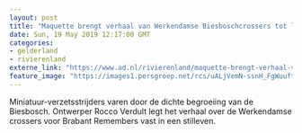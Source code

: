 ```yaml
---
layout: post
title: "Maquette brengt verhaal van Werkendamse Biesboschcrossers tot leven"
date: Sun, 19 May 2019 12:17:00 GMT
categories: 
- gelderland 
- rivierenland 
externe_link: "https://www.ad.nl/rivierenland/maquette-brengt-verhaal-van-werkendamse-biesboschcrossers-tot-leven~a9e097bd/"
feature_image: "https://images1.persgroep.net/rcs/uALjVemN-ssnH_FgWuuftq_9ckE/diocontent/148614771/_fitwidth/400/?appId=21791a8992982cd8da851550a453bd7f&quality=0.7"
---
```


Miniatuur-verzetsstrijders varen door de dichte begroeiing van de Biesbosch. Ontwerper Rocco Verdult legt het verhaal over de Werkendamse crossers voor Brabant Remembers vast in een stilleven.
